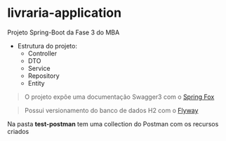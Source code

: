 # livraria-application
Projeto Spring-Boot da Fase 3 do MBA

 - Estrutura do projeto:
 	- Controller
 	- DTO
 	- Service
 	- Repository
 	- Entity
 	
> O projeto expõe uma documentação Swagger3 com o [Spring Fox](https://springfox.github.io/springfox/docs/current/)

> Possui versionamento do banco de dados H2 com o [Flyway](https://flywaydb.org/)

Na pasta **test-postman** tem uma collection do Postman com os recursos criados